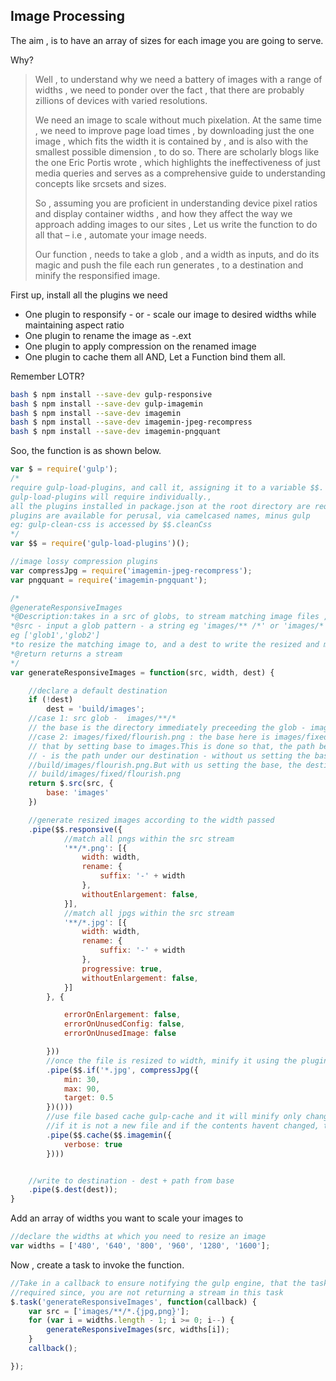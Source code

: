 
Image Processing
----------------

The aim , is to have an array of sizes for each image you are going to serve.

Why?

>Well , to understand why we need a battery of images with a range of widths , we need to ponder over the fact , that there are probably zillions of devices with varied resolutions.
>
>We need an image to scale without much pixelation. At the same time , we need to improve page load times , by downloading just the one image , which fits the width it is contained by , and is also with the smallest possible dimension , to do so. There are scholarly blogs like the one Eric Portis wrote , which highlights the ineffectiveness of just media queries and serves as a comprehensive guide to understanding concepts like srcsets and sizes.
>
>So , assuming you are proficient in understanding device pixel ratios and display container widths , and how they affect the way we approach adding images to our sites , Let us write the function to do all that – i.e , automate your image needs.
>
>Our function , needs to take a glob , and a width as inputs, and do its magic and push the file each run generates , to a destination and minify the responsified image.

First up, install all the plugins we need
- One plugin to responsify - or - scale our image to desired widths while maintaining aspect ratio
- One plugin to rename the image as <image>-<width>.ext
- One plugin to apply compression on the renamed image
- One plugin to cache them all
AND, Let a Function bind them all.

Remember LOTR? 

```bash
bash $ npm install --save-dev gulp-responsive 
bash $ npm install --save-dev gulp-imagemin 
bash $ npm install --save-dev imagemin
bash $ npm install --save-dev imagemin-jpeg-recompress
bash $ npm install --save-dev imagemin-pngquant 

```

Soo, the function is as shown below.

```js
var $ = require('gulp');
/*
require gulp-load-plugins, and call it, assigning it to a variable $$.
gulp-load-plugins will require individually.,
all the plugins installed in package.json at the root directory are required when required.
plugins are available for perusal, via camelcased names, minus gulp
eg: gulp-clean-css is accessed by $$.cleanCss
*/
var $$ = require('gulp-load-plugins')();

//image lossy compression plugins
var compressJpg = require('imagemin-jpeg-recompress');
var pngquant = require('imagemin-pngquant');

/*
@generateResponsiveImages
*@Description:takes in a src of globs, to stream matching image files , a width,
*@src - input a glob pattern - a string eg 'images/** /*' or 'images/*' or, an array
eg ['glob1','glob2']
*to resize the matching image to, and a dest to write the resized and minified files to
*@return returns a stream
*/
var generateResponsiveImages = function(src, width, dest) {

    //declare a default destination
    if (!dest)
        dest = 'build/images';
    //case 1: src glob -  images/**/*
    // the base is the directory immediately preceeding the glob - images/ in this case
    //case 2: images/fixed/flourish.png : the base here is images/fixed/ - we are overriding
    // that by setting base to images.This is done so that, the path beginning after images/
    // - is the path under our destination - without us setting the base, dest would be,
    //build/images/flourish.png.But with us setting the base, the destination would be
    // build/images/fixed/flourish.png
    return $.src(src, {
        base: 'images'
    })

    //generate resized images according to the width passed
    .pipe($$.responsive({
            //match all pngs within the src stream
            '**/*.png': [{
                width: width,
                rename: {
                    suffix: '-' + width
                },
                withoutEnlargement: false,
            }],
            //match all jpgs within the src stream
            '**/*.jpg': [{
                width: width,
                rename: {
                    suffix: '-' + width
                },
                progressive: true,
                withoutEnlargement: false,
            }]
        }, {

            errorOnEnlargement: false,
            errorOnUnusedConfig: false,
            errorOnUnusedImage: false

        }))
        //once the file is resized to width, minify it using the plugins available per format
        .pipe($$.if('*.jpg', compressJpg({
            min: 30,
            max: 90,
            target: 0.5
        })()))
        //use file based cache gulp-cache and it will minify only changed or new files
        //if it is not a new file and if the contents havent changed, the file is served from cache
        .pipe($$.cache($$.imagemin({
            verbose: true
        })))


    //write to destination - dest + path from base
    .pipe($.dest(dest));
}
```
Add an array of widths you want to scale your images to
```js
//declare the widths at which you need to resize an image
var widths = ['480', '640', '800', '960', '1280', '1600'];

```
Now , create a task to invoke the function.
```js
//Take in a callback to ensure notifying the gulp engine, that the task is done
//required since, you are not returning a stream in this task
$.task('generateResponsiveImages', function(callback) {
    var src = ['images/**/*.{jpg,png}'];
    for (var i = widths.length - 1; i >= 0; i--) {
        generateResponsiveImages(src, widths[i]);
    }
    callback();

});

```

